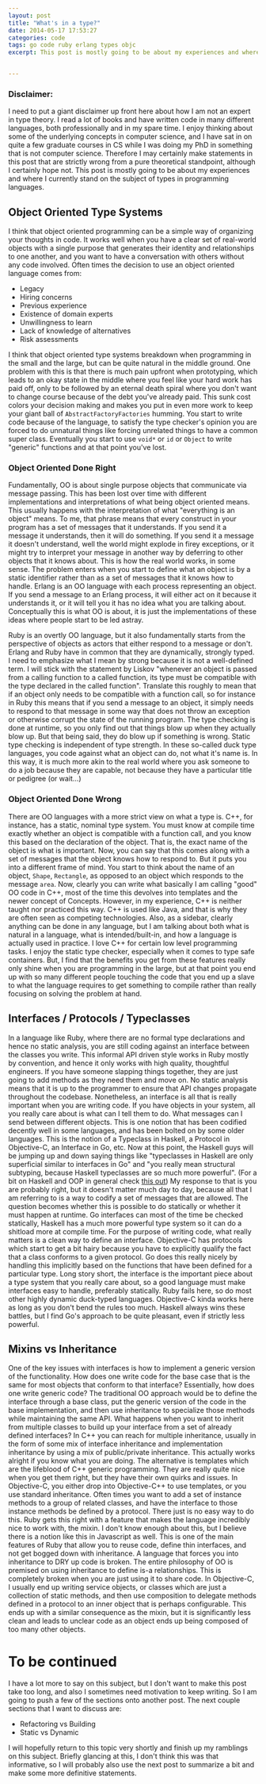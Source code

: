 ```yaml
---
layout: post
title: "What's in a type?"
date: 2014-05-17 17:53:27
categories: code
tags: go code ruby erlang types objc
excerpt: This post is mostly going to be about my experiences and where I currently stand on the subject of types in programming languages. It is a bit rambling and not necessarily informative, but I am trying to categorize some of the things I have heard and experienced working with different languages and different people over time. Some topics discussed being what object oriented really means, where it is done well, and where it breaks down. Also a bit about interfaces being, in my mind, the most important thing to make easy to analyze statically.


---
```


### Disclaimer:

I need to put a giant disclaimer up front here about how I am not an expert in type theory. I read a lot of books and have written code in many different languages,
both professionally and in my spare time. I enjoy thinking about some of the underlying concepts in computer science, and I have sat in on quite a few graduate
courses in CS while I was doing my PhD in something that is not computer science. Therefore I may certainly make statements in this post that are strictly wrong from
a pure theoretical standpoint, although I certainly hope not. This post is mostly going to be about my experiences and where I currently stand on the subject of types in programming languages.


## Object Oriented Type Systems

I think that object oriented programming can be a simple way of organizing your thoughts in code. It works well when you have a clear set of real-world objects
with a single purpose that generates their identity and relationships to one another, and you want to have a conversation with others without any code involved. Often
times the decision to use an object oriented language comes from:

* Legacy
* Hiring concerns
* Previous experience
* Existence of domain experts
* Unwillingness to learn
* Lack of knowledge of alternatives
* Risk assessments

I think that object oriented type systems breakdown when programming in the small and the large, but can be quite natural in the middle ground. One problem with this
is that there is much pain upfront when prototyping, which leads to an okay state in the middle where you feel like your hard work has paid off, only to be followed by
an eternal death spiral where you don't want to change course because of the debt you've already paid. This sunk cost colors your decision making and makes you put in
even more work to keep your giant ball of `AbstractFactoryFactories` humming. You start to write code because of the language, to satisfy the type checker's opinion
you are forced to do unnatural things like forcing unrelated things to have a common super class. Eventually you start to use `void*` or `id` or `Object` to write
"generic" functions and at that point you've lost.

### Object Oriented Done Right

Fundamentally, OO is about single purpose objects that communicate via message passing. This has been lost over time with different implementations and interpretations
of what being object oriented means. This usually happens with the interpretation of what "everything is an object" means. To me, that phrase means that every construct
in your program has a set of messages that it understands. If you send it a message it understands, then it will do something. If you send it a message it doesn't
understand, well the world might explode in firey exceptions, or it might try to interpret your message in another way by deferring to other objects that it knows about.
This is how the real world works, in some sense. The problem enters when you start to define what an object is by a static identifier rather than as a set of messages
that it knows how to handle. Erlang is an OO language with each process representing an object. If you send a message to an Erlang process, it will either act on it
because it understands it, or it will tell you it has no idea what you are talking about. Conceptually this is what OO is about, it is just the implementations of these
ideas where people start to be led astray.

Ruby is an overtly OO language, but it also fundamentally starts from the perspective of objects as actors that either respond to a message or don't. Erlang and Ruby
have in common that they are dynamically, strongly typed. I need to emphasize what I mean by strong because it is not a well-defined term. I will stick with the statement
by Liskov "whenever an object is passed from a calling function to a called function, its type must be compatible with the type declared in the called function".
Translate this roughly to mean that if an object only needs to be compatible with a function call, so for instance in Ruby this means that if you send a message to an
object, it simply needs to respond to that message in some way that does not throw an exception or otherwise corrupt the state of the running program. The type checking
is done at runtime, so you only find out that things blow up when they actually blow up. But that being said, they do blow up if something is wrong. Static type checking
is independent of type strength. In these so-called duck type languages, you code against what an object can do, not what it's name is. In this way, it is much more
akin to the real world where you ask someone to do a job because they are capable, not because they have a particular title or pedigree (or wait...)

### Object Oriented Done Wrong

There are OO languages with a more strict view on what a type is. C++, for instance, has a static, nominal type system. You must know at compile time exactly whether an
object is compatible with a function call, and you know this based on the declaration of the object. That is, the exact name of the object is what is important. Now,
you can say that this comes along with a set of messages that the object knows how to respond to. But it puts you into a different frame of mind. You start to think
about the name of an object, `Shape`, `Rectangle`, as opposed to an object which responds to the message `area`. Now, clearly you can write what basically I am
calling "good" OO code in C++, most of the time this devolves into templates and the newer concept of Concepts. However, in my experience, C++ is neither taught nor
practiced this way. C++ is used like Java, and that is why they are often seen as competing technologies. Also, as a sidebar, clearly anything
can be done in any language, but I am talking about both what is natural in a language, what is intended/built-in, and how a language is actually used in practice. I
love C++ for certain low level programming tasks. I enjoy the static type checker, especially when it comes to type safe containers. But, I find that the benefits you
get from these features really only shine when you are programming in the large, but at that point you end up with so many different people touching the code that
you end up a slave to what the language requires to get something to compile rather than really focusing on solving the problem at hand.

## Interfaces / Protocols / Typeclasses

In a language like Ruby, where there are no formal type declarations and hence no static analysis, you are still coding against an interface between the classes you write.
This informal API driven style works in Ruby mostly by convention, and hence it only works with high quality, thoughtful engineers. If you have someone slapping things
together, they are just going to add methods as they need them and move on. No static analysis means that it is up to the programmer to ensure that API changes propagate
throughout the codebase. Nonetheless, an interface is all that is really important when you are writing code. If you have objects in your system, all you really care
about is what can I tell them to do. What messages can I send between different objects. This is one notion that has been codified decently well in some languages, and
has been bolted on by some older languages. This is the notion of a Typeclass in Haskell, a Protocol in Objective-C, an Interface in Go, etc. Now at this point, the
Haskell guys will be jumping up and down saying things like "typeclasses in Haskell are only superficial similar to interfaces in Go" and "you really mean structural
subtyping, because Haskell typeclasses are so much more powerful". (For a bit on Haskell and OOP in general check [this out][haskelloop])
My response to that is you are probably right, but it doesn't matter much day to day, because all
that I am referring to is a way to codify a set of messages that are allowed. The question becomes whether this is possible to do statically or whether it must happen
at runtime. Go interfaces can most of the time be checked statically, Haskell has a much more powerful type system so it can do a shitload more at compile time.
For the purpose of writing code, what really matters is a clean way to define an interface. Objective-C has protocols which start to get a bit hairy because you have
to explicitly qualify the fact that a class conforms to a given protocol. Go does this really nicely by handling this implicitly based on the functions that have
been defined for a particular type. Long story short, the interface is the important piece about a type system that you really care about, so a good language must
make interfaces easy to handle, preferably statically. Ruby fails here, so do most other highly dynamic duck-typed languages. Objective-C kinda works here as long
as you don't bend the rules too much. Haskell always wins these battles, but I find Go's approach to be quite pleasant, even if strictly less powerful.

## Mixins vs Inheritance

One of the key issues with interfaces is how to implement a generic version of the functionality. How does one write code for the base case that is the same for most
objects that conform to that interface? Essentially, how does one write generic code? The traditional OO approach would be to define the interface through a base
class, put the generic version of the code in the base implementation, and then use inheritance to specialize those methods while maintaining the same API. What
happens when you want to inherit from multiple classes to build up your interface from a set of already defined interfaces? In C++ you can reach for multiple
inheritance, usually in the form of some mix of interface inheritance and implementation inheritance by using a mix of public/private inheritance. This actually works
alright if you know what you are doing. The alternative is templates which are the lifeblood of C++ generic programming. They are really quite nice when you get them
right, but they have their own quirks and issues. In Objective-C, you either drop into Objective-C++ to use templates, or you use standard inheritance. Often times
you want to add a set of instance methods to a group of related classes, and have the interface to those instance methods be defined by a protocol. There just is no
easy way to do this. Ruby gets this right with a feature that makes the language incredibly nice to work with, the mixin. I don't know enough about this, but I
believe there is a notion like this in Javascript as well. This is one of the main features of Ruby that allow you to reuse code, define thin interfaces, and not
get bogged down with inheritance. A language that forces you into inheritance to DRY up code is broken. The entire philosophy of OO is premised on using inheritance
to define is-a relationships. This is completely broken when you are just using it to share code. In Objective-C, I usually end up writing service objects, or classes
which are just a collection of static methods, and then use composition to delegate methods defined in a protocol to an inner object that is perhaps configurable.
This ends up with a similar consequence as the mixin, but it is significantly less clean and leads to unclear code as an object ends up being composed of too many
other objects.

# To be continued

I have a lot more to say on this subject, but I don't want to make this post take too long, and also I sometimes need motivation to keep writing. So I am going to push
a few of the sections onto another post. The next couple sections that I want to discuss are:

* Refactoring vs Building
* Static vs Dynamic

I will hopefully return to this topic very shortly and finish up my ramblings on this subject. Briefly glancing at this, I don't think this was that informative,
so I will probably also use the next post to summarize a bit and make some more definitive statements.


[haskelloop]:    http://www.haskell.org/haskellwiki/OOP_vs_type_classes